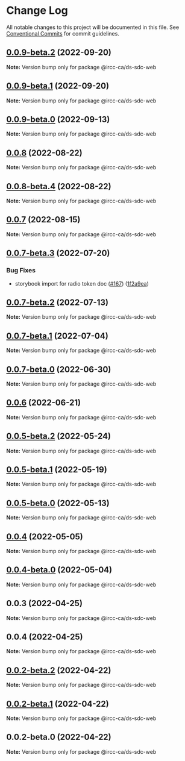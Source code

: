 # Change Log

All notable changes to this project will be documented in this file.
See [Conventional Commits](https://conventionalcommits.org) for commit guidelines.

## [0.0.9-beta.2](https://github.com/IRCC-ca/ds-sdc/compare/@ircc-ca/ds-sdc-web@0.0.9-beta.1...@ircc-ca/ds-sdc-web@0.0.9-beta.2) (2022-09-20)

**Note:** Version bump only for package @ircc-ca/ds-sdc-web





## [0.0.9-beta.1](https://github.com/IRCC-ca/ds-sdc/compare/@ircc-ca/ds-sdc-web@0.0.9-beta.0...@ircc-ca/ds-sdc-web@0.0.9-beta.1) (2022-09-20)

**Note:** Version bump only for package @ircc-ca/ds-sdc-web





## [0.0.9-beta.0](https://github.com/IRCC-ca/ds-sdc/compare/@ircc-ca/ds-sdc-web@0.0.8...@ircc-ca/ds-sdc-web@0.0.9-beta.0) (2022-09-13)

**Note:** Version bump only for package @ircc-ca/ds-sdc-web





## [0.0.8](https://github.com/IRCC-ca/ds-sdc/compare/@ircc-ca/ds-sdc-web@0.0.8-beta.4...@ircc-ca/ds-sdc-web@0.0.8) (2022-08-22)

**Note:** Version bump only for package @ircc-ca/ds-sdc-web





## [0.0.8-beta.4](https://github.com/IRCC-ca/ds-sdc/compare/@ircc-ca/ds-sdc-web@0.0.7...@ircc-ca/ds-sdc-web@0.0.8-beta.4) (2022-08-22)

**Note:** Version bump only for package @ircc-ca/ds-sdc-web





## [0.0.7](https://github.com/IRCC-ca/ds-sdc/compare/@ircc-ca/ds-sdc-web@0.0.6...@ircc-ca/ds-sdc-web@0.0.7) (2022-08-15)

**Note:** Version bump only for package @ircc-ca/ds-sdc-web





## [0.0.7-beta.3](https://github.com/IRCC-ca/ds-sdc/compare/@ircc-ca/ds-sdc-web@0.0.7-beta.2...@ircc-ca/ds-sdc-web@0.0.7-beta.3) (2022-07-20)


### Bug Fixes

* storybook import for radio token doc ([#167](https://github.com/IRCC-ca/ds-sdc/issues/167)) ([1f2a9ea](https://github.com/IRCC-ca/ds-sdc/commit/1f2a9ea82b56543e832bacf3567e7ec37de8eeb2))





## [0.0.7-beta.2](https://github.com/IRCC-ca/ds-sdc/compare/@ircc-ca/ds-sdc-web@0.0.6...@ircc-ca/ds-sdc-web@0.0.7-beta.2) (2022-07-13)

**Note:** Version bump only for package @ircc-ca/ds-sdc-web





## [0.0.7-beta.1](https://github.com/IRCC-ca/ds-sdc/compare/@ircc-ca/ds-sdc-web@0.0.7-beta.0...@ircc-ca/ds-sdc-web@0.0.7-beta.1) (2022-07-04)

**Note:** Version bump only for package @ircc-ca/ds-sdc-web





## [0.0.7-beta.0](https://github.com/IRCC-ca/ds-sdc/compare/@ircc-ca/ds-sdc-web@0.0.6...@ircc-ca/ds-sdc-web@0.0.7-beta.0) (2022-06-30)

**Note:** Version bump only for package @ircc-ca/ds-sdc-web





## [0.0.6](https://github.com/IRCC-ca/ds-sdc/compare/@ircc-ca/ds-sdc-web@0.0.4...@ircc-ca/ds-sdc-web@0.0.6) (2022-06-21)

**Note:** Version bump only for package @ircc-ca/ds-sdc-web





## [0.0.5-beta.2](https://github.com/IRCC-ca/ds-sdc/compare/@ircc-ca/ds-sdc-web@0.0.5-beta.1...@ircc-ca/ds-sdc-web@0.0.5-beta.2) (2022-05-24)

**Note:** Version bump only for package @ircc-ca/ds-sdc-web





## [0.0.5-beta.1](https://github.com/IRCC-ca/ds-sdc/compare/@ircc-ca/ds-sdc-web@0.0.5-beta.0...@ircc-ca/ds-sdc-web@0.0.5-beta.1) (2022-05-19)

**Note:** Version bump only for package @ircc-ca/ds-sdc-web





## [0.0.5-beta.0](https://github.com/IRCC-ca/ds-sdc/compare/@ircc-ca/ds-sdc-web@0.0.4...@ircc-ca/ds-sdc-web@0.0.5-beta.0) (2022-05-13)

**Note:** Version bump only for package @ircc-ca/ds-sdc-web





## [0.0.4](https://github.com/IRCC-ca/ds-sdc/compare/@ircc-ca/ds-sdc-web@0.0.3...@ircc-ca/ds-sdc-web@0.0.4) (2022-05-05)

**Note:** Version bump only for package @ircc-ca/ds-sdc-web






## [0.0.4-beta.0](https://github.com/IRCC-ca/ds-sdc/compare/@ircc-ca/ds-sdc-web@0.0.3...@ircc-ca/ds-sdc-web@0.0.4-beta.0) (2022-05-04)

**Note:** Version bump only for package @ircc-ca/ds-sdc-web






## 0.0.3 (2022-04-25)

**Note:** Version bump only for package @ircc-ca/ds-sdc-web





## 0.0.4 (2022-04-25)

**Note:** Version bump only for package @ircc-ca/ds-sdc-web





## [0.0.2-beta.2](https://github.com/ionic-team/stencil-component-starter/compare/@ircc-ca/ds-sdc-web@0.0.2-beta.1...@ircc-ca/ds-sdc-web@0.0.2-beta.2) (2022-04-22)

**Note:** Version bump only for package @ircc-ca/ds-sdc-web





## [0.0.2-beta.1](https://github.com/ionic-team/stencil-component-starter/compare/@ircc-ca/ds-sdc-web@0.0.2-beta.0...@ircc-ca/ds-sdc-web@0.0.2-beta.1) (2022-04-22)

**Note:** Version bump only for package @ircc-ca/ds-sdc-web





## 0.0.2-beta.0 (2022-04-22)

**Note:** Version bump only for package @ircc-ca/ds-sdc-web
